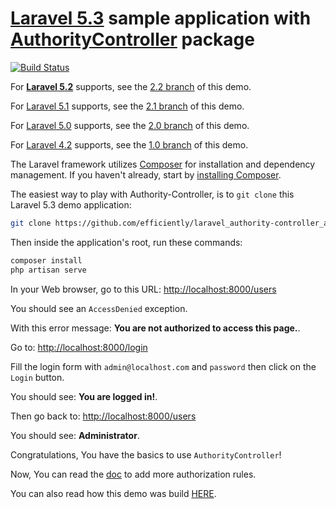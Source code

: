 [Laravel 5.3](http://laravel.com) sample application with [AuthorityController](https://github.com/efficiently/authority-controller/tree/master) package
=====================

[![Build Status](https://travis-ci.org/efficiently/laravel_authority-controller_app.svg?branch=master)](https://travis-ci.org/efficiently/laravel_authority-controller_app)

For [**Laravel 5.2**](http://laravel.com/docs/5.2) supports, see the [2.2 branch](https://github.com/efficiently/laravel_authority-controller_app/tree/2.2) of this demo.

For [Laravel 5.1](http://laravel.com/docs/5.1) supports, see the [2.1 branch](https://github.com/efficiently/laravel_authority-controller_app/tree/2.1) of this demo.

For [Laravel 5.0](http://laravel.com/docs/5.0) supports, see the [2.0 branch](https://github.com/efficiently/laravel_authority-controller_app/tree/2.0) of this demo.

For [Laravel 4.2](http://laravel.com/docs/4.2) supports, see the [1.0 branch](https://github.com/efficiently/laravel_authority-controller_app/tree/1.0) of this demo.

The Laravel framework utilizes [Composer](http://getcomposer.org/) for installation and dependency management. If you haven't already, start by [installing Composer](http://getcomposer.org/doc/00-intro.md).

The easiest way to play with Authority-Controller, is to `git clone` this Laravel 5.3 demo application:
```bash
git clone https://github.com/efficiently/laravel_authority-controller_app && cd laravel_authority-controller_app/
```

Then inside the application's root, run these commands:
```bash
composer install
php artisan serve
```
In your Web browser, go to this URL: [http://localhost:8000/users](http://localhost:8000/users)

You should see an `AccessDenied` exception.

With this error message: __You are not authorized to access this page.__.

Go to: [http://localhost:8000/login](http://localhost:8000/login)

Fill the login form with `admin@localhost.com` and `password` then click on the `Login` button.

You should see: __You are logged in!__.

Then go back to: [http://localhost:8000/users](http://localhost:8000/users)

You should see: __Administrator__.

Congratulations, You have the basics to use `AuthorityController`!

Now, You can read the [doc](https://github.com/efficiently/authority-controller/blob/master/README.md#check-authority-rules--authorization) to add more authorization rules.

You can also read how this demo was build [HERE](demo_making_of.md).
